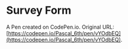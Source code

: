 # Survey Form

A Pen created on CodePen.io. Original URL: [https://codepen.io/Pascal_6th/pen/vYOdbEQ](https://codepen.io/Pascal_6th/pen/vYOdbEQ).


